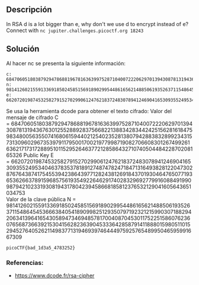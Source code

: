 ## Descripción
In RSA d is a lot bigger than e, why don't we use d to encrypt instead of e? Connect with `nc jupiter.challenges.picoctf.org 18243`

## Solución
Al hacer nc se presenta la siguiente información:
```
c: 68470605180387929478688196781636399752871040072220629701394308781319436763012552889283756682213883428344242515628161847598348005635507416806159440212540235281380794288383289923431573130960296735397911795001700219779987190827066083012674992616362171731728895101152952646377212858643271074050448422870208165326
n: 98141260215591336918502458515691890299544861656214885061935263711548645453666384054189099825129350797192321215990307188294206341396416543058947346948578170040870453011752251586076236076568736639215304156282363904533364285879141188801598051101529452764052621149837713194693974644497592576548995046595991667309
e: 66207201987453258279152702990612476218372483078941246904165309355249534046378353781891274874782471847131649382812204730287676438741754553942386439771282438126918437019304647650771936536266378915968575619354922646291740283296927799160884919909879421023319308194317804239458668185812376532129041605643651034753
```

Se usa la herramienta dcode para obtener el texto cifrado:
Valor del mensaje de cifrado C = 68470605180387929478688196781636399752871040072220629701394308781319436763012552889283756682213883428344242515628161847598348005635507416806159440212540235281380794288383289923431573130960296735397911795001700219779987190827066083012674992616362171731728895101152952646377212858643271074050448422870208165326
Public Key E = 66207201987453258279152702990612476218372483078941246904165309355249534046378353781891274874782471847131649382812204730287676438741754553942386439771282438126918437019304647650771936536266378915968575619354922646291740283296927799160884919909879421023319308194317804239458668185812376532129041605643651034753  
Valor de la clave pública N = 98141260215591336918502458515691890299544861656214885061935263711548645453666384054189099825129350797192321215990307188294206341396416543058947346948578170040870453011752251586076236076568736639215304156282363904533364285879141188801598051101529452764052621149837713194693974644497592576548995046595991667309

```
picoCTF{bad_1d3a5_4783252}
```

### Referencias:
- https://www.dcode.fr/rsa-cipher